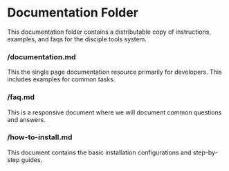 # Documentation Folder

This documentation folder contains a distributable copy of instructions, examples, and faqs for the disciple tools system.

### /documentation.md
This the single page documentation resource primarily for developers. This includes examples for common tasks.
### /faq.md
This is a responsive document where we will document common questions and answers. 
### /how-to-install.md
This document contains the basic installation configurations and step-by-step guides.
